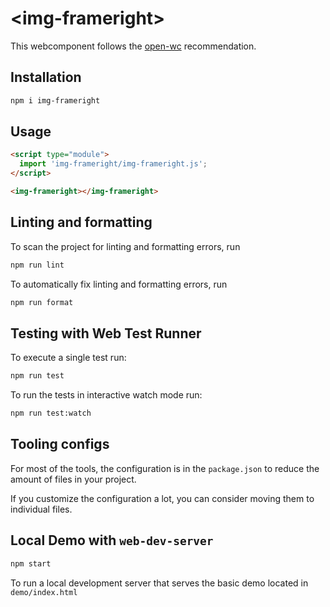 # \<img-frameright>

This webcomponent follows the [open-wc](https://github.com/open-wc/open-wc) recommendation.

## Installation

```bash
npm i img-frameright
```

## Usage

```html
<script type="module">
  import 'img-frameright/img-frameright.js';
</script>

<img-frameright></img-frameright>
```

## Linting and formatting

To scan the project for linting and formatting errors, run

```bash
npm run lint
```

To automatically fix linting and formatting errors, run

```bash
npm run format
```

## Testing with Web Test Runner

To execute a single test run:

```bash
npm run test
```

To run the tests in interactive watch mode run:

```bash
npm run test:watch
```


## Tooling configs

For most of the tools, the configuration is in the `package.json` to reduce the amount of files in your project.

If you customize the configuration a lot, you can consider moving them to individual files.

## Local Demo with `web-dev-server`

```bash
npm start
```

To run a local development server that serves the basic demo located in `demo/index.html`
